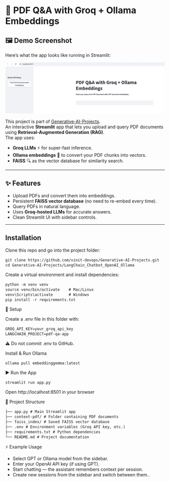 # 📄 PDF Q&A with Groq + Ollama Embeddings

## 🖼️ Demo Screenshot

Here’s what the app looks like running in Streamlit:

![App Screenshot](images/app_screenshot-2.png)

This project is part of [Generative-AI-Projects](../).  
An interactive **Streamlit** app that lets you upload and query PDF documents using **Retrieval-Augmented Generation (RAG)**.  
The app uses:

- **Groq LLMs** ⚡ for super-fast inference.  
- **Ollama embeddings** 🧩 to convert your PDF chunks into vectors.  
- **FAISS** 🔍 as the vector database for similarity search.  

---

## ✨ Features
- Upload PDFs and convert them into embeddings.  
- Persistent **FAISS vector database** (no need to re-embed every time).  
- Query PDFs in natural language.  
- Uses **Groq-hosted LLMs** for accurate answers.  
- Clean Streamlit UI with sidebar controls.

---

## Installation

Clone this repo and go into the project folder:
```
git clone https://github.com/vinit-devops/Generative-AI-Projects.git
cd Generative-AI-Projects/LangChain_Chatbot_OpenAI_Ollama
```
Create a virtual environment and install dependencies:
```
python -m venv venv
source venv/bin/activate    # Mac/Linux
venv\Scripts\activate       # Windows
pip install -r requirements.txt
```
🔑 Setup

Create a .env file in this folder with:
```
GROQ_API_KEY=your_groq_api_key
LANGCHAIN_PROJECT=pdf-qa-app

```
⚠️ Do not commit .env to GitHub.

Install & Run Ollama

```
ollama pull embeddinggemma:latest
```

▶️ Run the App
```
streamlit run app.py
```
Open http://localhost:8501 in your browser


📂 Project Structure
```
├── app.py # Main Streamlit app
├── context-pdf/ # Folder containing PDF documents
├── faiss_index/ # Saved FAISS vector database
├── .env # Environment variables (Groq API key, etc.)
├── requirements.txt # Python dependencies
└── README.md # Project documentation
```
⚡ Example Usage
- Select GPT or Ollama model from the sidebar.
- Enter your OpenAI API key (if using GPT).
- Start chatting — the assistant remembers context per session.
- Create new sessions from the sidebar and switch between them..
